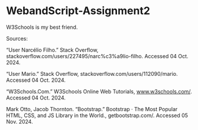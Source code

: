 # WebandScript-Assignment2
W3Schools is my best friend.

Sources:

“User Narcélio Filho.” Stack Overflow, stackoverflow.com/users/227495/narc%c3%a9lio-filho. Accessed 04 Oct. 2024.

“User Mario.” Stack Overflow, stackoverflow.com/users/112090/mario. Accessed 04 Oct. 2024.

“W3Schools.Com.” W3Schools Online Web Tutorials, www.w3schools.com/. Accessed 04 Oct. 2024.

Mark Otto, Jacob Thornton. “Bootstrap.” Bootstrap · The Most Popular HTML, CSS, and JS Library in the World., getbootstrap.com/. Accessed 05 Nov. 2024.

